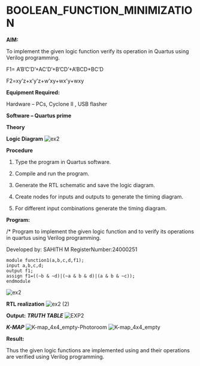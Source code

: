 # BOOLEAN_FUNCTION_MINIMIZATION

**AIM:**

To implement the given logic function verify its operation in Quartus using Verilog programming.

F1= A’B’C’D’+AC’D’+B’CD’+A’BCD+BC’D 

F2=xy’z+x’y’z+w’xy+wx’y+wxy

**Equipment Required:**

Hardware – PCs, Cyclone II , USB flasher

**Software – Quartus prime**

**Theory**

**Logic Diagram**
![ex2](https://github.com/user-attachments/assets/1399b1d4-9c63-48f7-9f6e-f4d28935bcd8)

**Procedure**

1.	Type the program in Quartus software.

2.	Compile and run the program.

3.	Generate the RTL schematic and save the logic diagram.

4.	Create nodes for inputs and outputs to generate the timing diagram.

5.	For different input combinations generate the timing diagram.


**Program:**

/* Program to implement the given logic function and to verify its operations in quartus using Verilog programming. 

Developed by: SAHITH M
RegisterNumber:24000251
```
module function1(a,b,c,d,f1);
input a,b,c,d;
output f1;
assign f1=((~b & ~d)|(~a & b & d)|(a & b & ~c));
endmodule
```
![ex2](https://github.com/user-attachments/assets/d38c3f46-63a5-490f-9e27-8ffecd36c2ff)

**RTL realization**
![ex2 (2)](https://github.com/user-attachments/assets/4f2afaf0-3f02-4789-bd7b-c3e3adb0b453)

**Output:**
***TRUTH TABLE***
![EXP2](https://github.com/user-attachments/assets/be4b5f5e-2f0f-4867-98c5-a9e3a625e385)

***K-MAP***
![K-map_4x4_empty-Photoroom](https://github.com/user-attachments/assets/4b68d8b2-e7ce-43b0-95c9-1e272a764410)
![K-map_4x4_empty](https://github.com/user-attachments/assets/e1707c31-0e69-4732-bd98-199e6ad11e0f)

**Result:**

Thus the given logic functions are implemented using and their operations are verified using Verilog programming.


